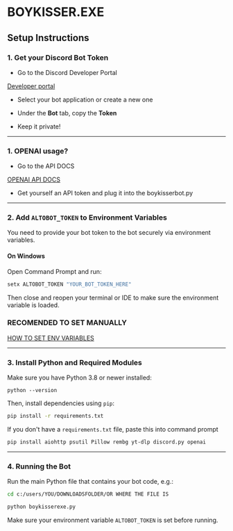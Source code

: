 # BOYKISSER.EXE


Setup Instructions
------------------

### 1\. Get your Discord Bot Token

-   Go to the Discord Developer Portal

[Developer portal](https://discord.com/developers/applications)

-   Select your bot application or create a new one

-   Under the **Bot** tab, copy the **Token**

-   Keep it private!

* * * * *

### 1\. OPENAI usage?
-   Go to the API DOCS

[OPENAI API DOCS](https://platform.openai.com/docs/overview)

-   Get yourself an API token and plug it into the boykisserbot.py

* * * * *


### 2\. Add `ALTOBOT_TOKEN` to Environment Variables

You need to provide your bot token to the bot securely via environment variables.

#### On Windows

Open Command Prompt and run:

```bash
setx ALTOBOT_TOKEN "YOUR_BOT_TOKEN_HERE"
```

Then close and reopen your terminal or IDE to make sure the environment variable is loaded.


### RECOMENDED TO SET MANUALLY
[HOW TO SET ENV VARIABLES](https://www.youtube.com/watch?v=Z2k7ZBMZT3Y)

* * * * *

### 3\. Install Python and Required Modules

Make sure you have Python 3.8 or newer installed:


`python --version`

Then, install dependencies using `pip`:



```bash
pip install -r requirements.txt
```

If you don't have a `requirements.txt` file, paste this into command prompt


```bash
pip install aiohttp psutil Pillow rembg yt-dlp discord.py openai
```



* * * * *

### 4\. Running the Bot

Run the main Python file that contains your bot code, e.g.:


```bash
cd c:/users/YOU/DOWNLOADSFOLDER/OR WHERE THE FILE IS

python boykisserexe.py
```

Make sure your environment variable `ALTOBOT_TOKEN` is set before running.

